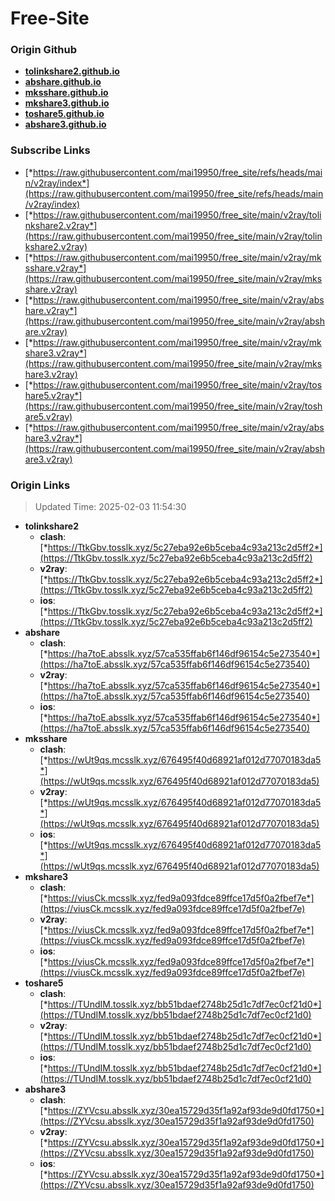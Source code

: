 # Free-Site

### Origin Github

- [**tolinkshare2.github.io**](https://github.com/tolinkshare2/tolinkshare2.github.io)
- [**abshare.github.io**](https://github.com/abshare/abshare.github.io)
- [**mksshare.github.io**](https://github.com/mksshare/mksshare.github.io)
- [**mkshare3.github.io**](https://github.com/mkshare3/mkshare3.github.io)
- [**toshare5.github.io**](https://github.com/toshare5/toshare5.github.io)
- [**abshare3.github.io**](https://github.com/abshare3/abshare3.github.io)

### Subscribe Links

- [*https://raw.githubusercontent.com/mai19950/free_site/refs/heads/main/v2ray/index*](https://raw.githubusercontent.com/mai19950/free_site/refs/heads/main/v2ray/index)
- [*https://raw.githubusercontent.com/mai19950/free_site/main/v2ray/tolinkshare2.v2ray*](https://raw.githubusercontent.com/mai19950/free_site/main/v2ray/tolinkshare2.v2ray)
- [*https://raw.githubusercontent.com/mai19950/free_site/main/v2ray/mksshare.v2ray*](https://raw.githubusercontent.com/mai19950/free_site/main/v2ray/mksshare.v2ray)
- [*https://raw.githubusercontent.com/mai19950/free_site/main/v2ray/abshare.v2ray*](https://raw.githubusercontent.com/mai19950/free_site/main/v2ray/abshare.v2ray)
- [*https://raw.githubusercontent.com/mai19950/free_site/main/v2ray/mkshare3.v2ray*](https://raw.githubusercontent.com/mai19950/free_site/main/v2ray/mkshare3.v2ray)
- [*https://raw.githubusercontent.com/mai19950/free_site/main/v2ray/toshare5.v2ray*](https://raw.githubusercontent.com/mai19950/free_site/main/v2ray/toshare5.v2ray)
- [*https://raw.githubusercontent.com/mai19950/free_site/main/v2ray/abshare3.v2ray*](https://raw.githubusercontent.com/mai19950/free_site/main/v2ray/abshare3.v2ray)

### Origin Links

> Updated Time: 2025-02-03 11:54:30

- **tolinkshare2**
  - **clash**: [*https://TtkGbv.tosslk.xyz/5c27eba92e6b5ceba4c93a213c2d5ff2*](https://TtkGbv.tosslk.xyz/5c27eba92e6b5ceba4c93a213c2d5ff2)
  - **v2ray**: [*https://TtkGbv.tosslk.xyz/5c27eba92e6b5ceba4c93a213c2d5ff2*](https://TtkGbv.tosslk.xyz/5c27eba92e6b5ceba4c93a213c2d5ff2)
  - **ios**: [*https://TtkGbv.tosslk.xyz/5c27eba92e6b5ceba4c93a213c2d5ff2*](https://TtkGbv.tosslk.xyz/5c27eba92e6b5ceba4c93a213c2d5ff2)
- **abshare**
  - **clash**: [*https://ha7toE.absslk.xyz/57ca535ffab6f146df96154c5e273540*](https://ha7toE.absslk.xyz/57ca535ffab6f146df96154c5e273540)
  - **v2ray**: [*https://ha7toE.absslk.xyz/57ca535ffab6f146df96154c5e273540*](https://ha7toE.absslk.xyz/57ca535ffab6f146df96154c5e273540)
  - **ios**: [*https://ha7toE.absslk.xyz/57ca535ffab6f146df96154c5e273540*](https://ha7toE.absslk.xyz/57ca535ffab6f146df96154c5e273540)
- **mksshare**
  - **clash**: [*https://wUt9qs.mcsslk.xyz/676495f40d68921af012d77070183da5*](https://wUt9qs.mcsslk.xyz/676495f40d68921af012d77070183da5)
  - **v2ray**: [*https://wUt9qs.mcsslk.xyz/676495f40d68921af012d77070183da5*](https://wUt9qs.mcsslk.xyz/676495f40d68921af012d77070183da5)
  - **ios**: [*https://wUt9qs.mcsslk.xyz/676495f40d68921af012d77070183da5*](https://wUt9qs.mcsslk.xyz/676495f40d68921af012d77070183da5)
- **mkshare3**
  - **clash**: [*https://viusCk.mcsslk.xyz/fed9a093fdce89ffce17d5f0a2fbef7e*](https://viusCk.mcsslk.xyz/fed9a093fdce89ffce17d5f0a2fbef7e)
  - **v2ray**: [*https://viusCk.mcsslk.xyz/fed9a093fdce89ffce17d5f0a2fbef7e*](https://viusCk.mcsslk.xyz/fed9a093fdce89ffce17d5f0a2fbef7e)
  - **ios**: [*https://viusCk.mcsslk.xyz/fed9a093fdce89ffce17d5f0a2fbef7e*](https://viusCk.mcsslk.xyz/fed9a093fdce89ffce17d5f0a2fbef7e)
- **toshare5**
  - **clash**: [*https://TUndIM.tosslk.xyz/bb51bdaef2748b25d1c7df7ec0cf21d0*](https://TUndIM.tosslk.xyz/bb51bdaef2748b25d1c7df7ec0cf21d0)
  - **v2ray**: [*https://TUndIM.tosslk.xyz/bb51bdaef2748b25d1c7df7ec0cf21d0*](https://TUndIM.tosslk.xyz/bb51bdaef2748b25d1c7df7ec0cf21d0)
  - **ios**: [*https://TUndIM.tosslk.xyz/bb51bdaef2748b25d1c7df7ec0cf21d0*](https://TUndIM.tosslk.xyz/bb51bdaef2748b25d1c7df7ec0cf21d0)
- **abshare3**
  - **clash**: [*https://ZYVcsu.absslk.xyz/30ea15729d35f1a92af93de9d0fd1750*](https://ZYVcsu.absslk.xyz/30ea15729d35f1a92af93de9d0fd1750)
  - **v2ray**: [*https://ZYVcsu.absslk.xyz/30ea15729d35f1a92af93de9d0fd1750*](https://ZYVcsu.absslk.xyz/30ea15729d35f1a92af93de9d0fd1750)
  - **ios**: [*https://ZYVcsu.absslk.xyz/30ea15729d35f1a92af93de9d0fd1750*](https://ZYVcsu.absslk.xyz/30ea15729d35f1a92af93de9d0fd1750)
